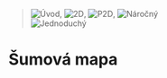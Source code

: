> ![Úvod](CompassNW), ![2D](GridViewMedium), ![P2D](MapLayers), ![Náročný](SpeedHigh)  
> ![Jednoduchý](Sunny)
# Šumová mapa
